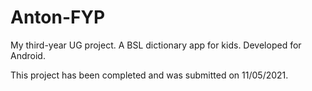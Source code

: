 # Anton-FYP
My third-year UG project. A BSL dictionary app for kids. Developed for Android.  

This project has been completed and was submitted on 11/05/2021.
